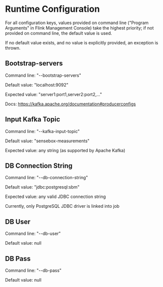 Runtime Configuration
=====================

For all configuration keys, values provided on command line ("Program Arguments" in Flink Management Console) take the
highest priority; if not provided on command line, the default value is used.

If no default value exists, and no value is explicitly provided, an exception is thrown.



Bootstrap-servers
-----------------

Command line: "--bootstrap-servers"

Default value: "localhost:9092"

Expected value: "server1:port1,server2:port2,..."

Docs: https://kafka.apache.org/documentation#producerconfigs



Input Kafka Topic
-----------------

Command line: "--kafka-input-topic"

Default value: "sensebox-measurements"

Expected value: any string (as supported by Apache Kafka)



DB Connection String
--------------------

Command line: "--db-connection-string"

Default value: "jdbc:postgresql:sbm"

Expected value: any valid JDBC connection string

Currently, only PostgreSQL JDBC driver is linked into job



DB User
-------

Command line: "--db-user"

Default value: null



DB Pass
-------

Command line: "--db-pass"

Default value: null
